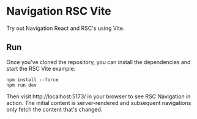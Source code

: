 # Navigation RSC Vite
Try out Navigation React and RSC's using Vite.

## Run
Once you've cloned the repository, you can install the dependencies and start the RSC Vite example:

    npm install --force
    npm run dev
	
Then visit http://localhost:5173/ in your browser to see RSC Navigation in action. The initial content is server-rendered and subsequent navigations only fetch the content that's changed.
